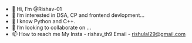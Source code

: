 - 👋 Hi, I’m @Rishav-01
- 👀 I’m interested in DSA, CP and frontend devlopment...
- 🌱 I know Python and C++.
- 💞️ I’m looking to collaborate on ...
- 📫 How to reach me 
      My Insta - rishav_th9
      Email - rishulal29@gmail.com

<!---
Rishav-01/Rishav-01 is a ✨ special ✨ repository because its `README.md` (this file) appears on your GitHub profile.
You can click the Preview link to take a look at your changes.
--->
